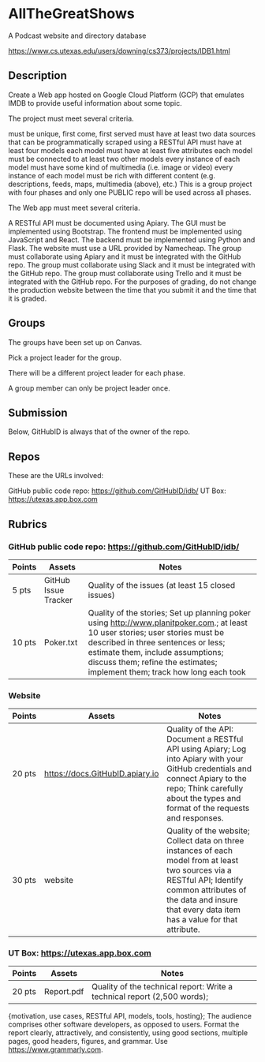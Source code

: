 

# AllTheGreatShows
A Podcast website and directory database


https://www.cs.utexas.edu/users/downing/cs373/projects/IDB1.html

## Description
Create a Web app hosted on Google Cloud Platform (GCP) that emulates IMDB to provide useful information about some topic.

The project must meet several criteria.

must be unique, first come, first served
must have at least two data sources that can be programmatically scraped using a RESTful API
must have at least four models
each model must have at least five attributes
each model must be connected to at least two other models
every instance of each model must have some kind of multimedia (i.e. image or video)
every instance of each model must be rich with different content (e.g. descriptions, feeds, maps, multimedia (above), etc.)
This is a group project with four phases and only one PUBLIC repo will be used across all phases.

The Web app must meet several criteria.

A RESTful API must be documented using Apiary.
The GUI must be implemented using Bootstrap.
The frontend must be implemented using JavaScript and React.
The backend must be implemented using Python and Flask.
The website must use a URL provided by Namecheap.
The group must collaborate using Apiary and it must be integrated with the GitHub repo.
The group must collaborate using Slack and it must be integrated with the GitHub repo.
The group must collaborate using Trello and it must be integrated with the GitHub repo.
For the purposes of grading, do not change the production website between the time that you submit it and the time that it is graded.

## Groups
The groups have been set up on Canvas.

Pick a project leader for the group.

There will be a different project leader for each phase.

A group member can only be project leader once.

## Submission
Below, GitHubID is always that of the owner of the repo.

## Repos
These are the URLs involved:

GitHub public code repo: https://github.com/GitHubID/idb/
UT Box: https://utexas.app.box.com

## Rubrics

### GitHub public code repo: https://github.com/GitHubID/idb/
Points  | Assets  | Notes
--- | --- | --- 
5 pts	  | GitHub Issue Tracker  | Quality of the issues (at least 15 closed issues) 
10 pts  | Poker.txt | Quality of the stories; Set up planning poker using http://www.planitpoker.com.; at least 10 user stories; user stories must be described in three sentences or less; estimate them, include assumptions; discuss them; refine the estimates; implement them; track how long each took

### Website
Points  | Assets  | Notes
--- | --- | --- 
20 pts  | https://docs.GitHubID.apiary.io | Quality of the API: Document a RESTful API using Apiary; Log into Apiary with your GitHub credentials and connect Apiary to the repo; Think carefully about the types and format of the requests and responses.
30 pts	| website | Quality of the website; Collect data on three instances of each model from at least two sources via a RESTful API; Identify common attributes of the data and insure that every data item has a value for that attribute.

### UT Box: https://utexas.app.box.com
Points | Assets | Notes
--- | --- | ---
20 pts | Report.pdf | Quality of the technical report: Write a technical report (2,500 words);
{motivation, use cases, RESTful API, models, tools, hosting}; The audience comprises other software developers, as opposed to users. Format the report clearly, attractively, and consistently, using good sections, multiple pages, good headers, figures, and grammar. Use https://www.grammarly.com.

